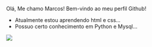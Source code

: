 Olá, Me chamo Marcos!
Bem-vindo ao meu perfil Github!

- Atualmente estou aprendendo html e css...
- Possuo certo conhecimento em Python e Mysql...

<img src="https://cdn.jsdelivr.net/gh/devicons/devicon/icons/git/git-original.svg" />

